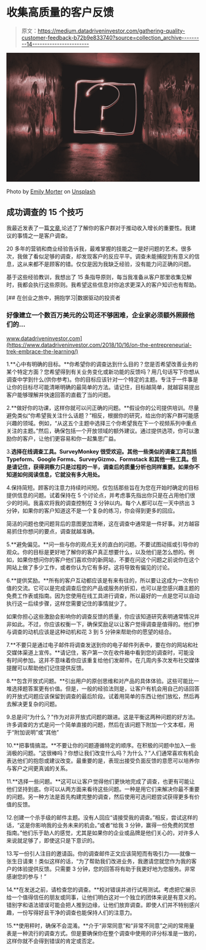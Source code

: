 # 收集高质量的客户反馈

> 原文：<https://medium.datadriveninvestor.com/gathering-quality-customer-feedback-b72b9e833740?source=collection_archive---------14----------------------->

![](img/4e4cc0abec0e9399a7044d1e91e171b0.png)

Photo by [Emily Morter](https://unsplash.com/@emilymorter?utm_source=unsplash&utm_medium=referral&utm_content=creditCopyText) on [Unsplash](https://unsplash.com/s/photos/questions?utm_source=unsplash&utm_medium=referral&utm_content=creditCopyText)

## 成功调查的 15 个技巧

我最近发表了一篇[文章](https://medium.com/@lynn.neild/what-would-your-customers-want-if-they-knew-what-was-possible-4304ecdaacdb),论述了了解你的客户群对于推动收入增长的重要性。我建议的事情之一是客户调查。

20 多年的营销和商业经验告诉我，最难掌握的技能之一是好问题的艺术。很多次，我做了看似足够的调查，却发现客户的反应平平。调查未能捕捉到有意义的信息，这从来都不是顾客的错。仅仅是因为我缺乏经验，没有能力问正确的问题。

基于这些经验教训，我想出了 15 条指导原则，每当我准备从客户那里收集见解时，我都会执行这些原则。我希望这些信息对你追求更深入的客户知识也有帮助。

[](https://www.datadriveninvestor.com/2018/10/16/on-the-entrepreneurial-trek-embrace-the-learning/) [## 在创业之旅中，拥抱学习|数据驱动的投资者

### 好像建立一个数百万美元的公司还不够困难，企业家必须额外照顾他们的…

www.datadriveninvestor.com](https://www.datadriveninvestor.com/2018/10/16/on-the-entrepreneurial-trek-embrace-the-learning/) 

1.**心中有明确的目标。**你希望你的调查达到什么目的？您是否希望改善业务的某个特定方面？您希望得到有关业务变化或新功能的反馈吗？用几句话写下你想从调查中学到什么(供你参考)。你的目标应该针对一个特定的主题。专注于一件事是让你的目标尽可能清晰明确的最简单的方法。请记住，目标越简单，就越容易提出客户能够理解并快速回答的直截了当的问题。

2.**做好你的功课，这样你就可以问正确的问题。**假设你的公司提供培训。尽量避免类似“你希望我关注什么话题？”相反，根据你的研究，给出你的客户群可能感兴趣的领域。例如，“从这五个主题中选择三个你希望我在下一个视频系列中重点关注的主题。”然后，确保包括一个开放领域的额外建议。通过提供选项，你可以激励你的客户，让他们更容易和你一起集思广益。

3.**选择在线调查工具。SurveyMonkey 很受欢迎。其他一些类似的调查工具包括 Typeform、Google Forms、SurveyGizmo、Formstack 和其他一些工具。但是请记住，获得洞察力只是过程的一半，调查后的质量分析也同样重要。如果你不知道如何阅读信息，它就没有多大用处。**

4.保持简短。顾客的注意力持续时间短。仅包括那些旨在为您在开始时确定的目标提供信息的问题。试着保持在 5 个讨论点，并考虑事先指出你只是在占用他们很少的时间。我喜欢将我的调查控制在 3 分钟以内。每个人都可以在一天中挤出 3 分钟，如果你的客户知道这不是一个复杂的练习，你会得到更多的回应。

简洁的问题也使问题背后的意图更加清晰，这在调查中通常是一件好事。对方越容易抓住你想问的要点，调查就越准确。

5.**避免偏见。**问一些与你的观点无关的直白的问题。不要试图动摇或引导你的观众。你的目标是更好地了解你的客户真正想要什么，以及他们是怎么想的。例如，如果你想问你的客户他们喜欢你的新网站，不要在问这个问题之前说你在这个网站上做了多少工作，或者你认为它有多好。这将导致有偏见的讨论。

6.**提供奖励。**所有的客户互动都应该是有来有往的，所以要让这成为一次有价值的交流。它可以是完成调查后您的产品或服务的折扣，也可以是您感兴趣主题的免费工作表或指南。因为您使用在线工具进行调查，所以最好的一点是您可以自动执行这一后续步骤，这样您需要记住的事情就少了。

如果你担心这些激励会影响你的调查反馈的质量，你应该知道研究表明通常情况并非如此。不过，你应该权衡一下，确保奖励足以让客户觉得调查是值得的。他们参与调查的动机应该是这种动机和花 3 到 5 分钟来帮助你的愿望的结合。

7.**不要只是通过电子邮件将调查发送到你的电子邮件列表中，要在你的网站和社交媒体渠道上宣传。**请记住，客户第一次在收件箱中看到您的调查时，可能没有时间参加。这并不意味着你应该重复给他们发邮件。在几周内多次发布社交媒体提醒可以帮助他们记住提供反馈。

8.**包含开放式问题。**引出用户的原创思维和对产品的具体体验。这些可能比一堆选择题答案更有价值。但是，一般的经验法则是，让客户有机会用自己的话回答的开放式问题应该保留到调查的最后阶段。试着用简单的东西让他们放松，然后再去解决更复杂的问题。

9.总是问“为什么？”作为对非开放式问题的跟进。这是平衡这两种问题的好方法。许多调查的方式是问一个简单直接的问题，然后在该问题下附加一个文本框，用于“附加说明”或“其他”

10.**把事情搞混。**不要让你的问题遵循特定的顺序。在积极的问题中加入一些消极的问题。“这很棒吗？你想让我们改变什么吗？为什么？”人们通常喜欢有机会表达他们的抱怨或建议改变。最重要的是，表现出接受负面反馈的意愿可以培养你与客户之间更真诚的关系。

11.**选择一些问题。**这可以让客户觉得他们更快地完成了调查，也更有可能让他们坚持到底。你可以从两方面来看待这些问题。一种是用它们来解决你最不重要的问题。另一种方法是首先构建完整的调查，然后使用可选问题尝试获得更多有价值的反馈。

12.创建一个杀手级的邮件主题。没有人回应“请接受我的调查。”相反，尝试这样的话，“这是你影响我的业务未来的机会。”或者“给我 3 分钟，赢得一份免费的冥想指南。”他们乐于助人的感觉，尤其是如果你的企业或品牌是他们关心的，对许多人来说就足够了，即使这只是下意识的。

13.写一份引人注目的邀请函。你的调查邮件正文应该简短而有吸引力——就像一张生日请柬！类似这样的话，“为了帮助我们改进业务，我邀请您就您作为我的客户的体验提供反馈。只需要 3 分钟，您的回答将有助于我更好地为您服务。非常感谢您的参与！”

14.**在发送之前，请检查您的调查。**校对错误并进行试用测试。考虑把它展示给一个值得信任的朋友或同事，让他们明白这对一个独立的团体来说是有意义的。错别字和语法错误可能会把人推到边缘，让他们放弃调查。即使人们并不特别感兴趣，一份写得好且干净的调查也能保持人们的注意力。

15.**使用秤时，确保不会混淆。**介于“非常同意”和“非常不同意”之间的常用量表是一种流行的调查方式。但是要确保你在整个调查中使用的评分标准是一致的，这样你就不会得到错误的肯定或否定。